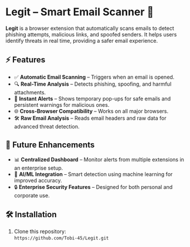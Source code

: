 # Legit – Smart Email Scanner 🚀  

**Legit** is a browser extension that automatically scans emails to detect phishing attempts, malicious links, and spoofed senders. It helps users identify threats in real time, providing a safer email experience.  

## ⚡ Features  
- ✅ **Automatic Email Scanning** – Triggers when an email is opened.  
- 🔍 **Real-Time Analysis** – Detects phishing, spoofing, and harmful attachments.  
- 🔔 **Instant Alerts** – Shows temporary pop-ups for safe emails and persistent warnings for malicious ones.  
- 🌐 **Cross-Browser Compatibility** – Works on all major browsers.  
- 🛠 **Raw Email Analysis** – Reads email headers and raw data for advanced threat detection.  

## 📌 Future Enhancements  
- 📊 **Centralized Dashboard** – Monitor alerts from multiple extensions in an enterprise setup.  
- 🤖 **AI/ML Integration** – Smart detection using machine learning for improved accuracy.  
- 🔒 **Enterprise Security Features** – Designed for both personal and corporate use.  

## 🛠 Installation  
1. Clone this repository:  
  `https://github.com/Tobi-45/Legit.git`
